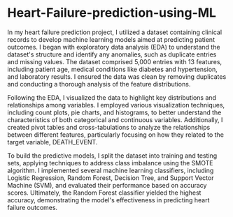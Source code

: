 # Heart-Failure-prediction-using-ML
In my heart failure prediction project, I utilized a dataset containing clinical records to develop machine learning models aimed at predicting patient outcomes. I began with exploratory data analysis (EDA) to understand the dataset's structure and identify any anomalies, such as duplicate entries and missing values. The dataset comprised 5,000 entries with 13 features, including patient age, medical conditions like diabetes and hypertension, and laboratory results. I ensured the data was clean by removing duplicates and conducting a thorough analysis of the feature distributions.

Following the EDA, I visualized the data to highlight key distributions and relationships among variables. I employed various visualization techniques, including count plots, pie charts, and histograms, to better understand the characteristics of both categorical and continuous variables. Additionally, I created pivot tables and cross-tabulations to analyze the relationships between different features, particularly focusing on how they related to the target variable, DEATH_EVENT.

To build the predictive models, I split the dataset into training and testing sets, applying techniques to address class imbalance using the SMOTE algorithm. I implemented several machine learning classifiers, including Logistic Regression, Random Forest, Decision Tree, and Support Vector Machine (SVM), and evaluated their performance based on accuracy scores. Ultimately, the Random Forest classifier yielded the highest accuracy, demonstrating the model's effectiveness in predicting heart failure outcomes.

